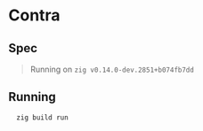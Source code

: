 # Contra

## Spec
> Running on `zig v0.14.0-dev.2851+b074fb7dd`

## Running
```sh
  zig build run
```
